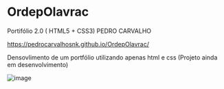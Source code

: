 # OrdepOlavrac
Portifólio 2.0 ( HTML5 + CSS3) PEDRO CARVALHO

https://pedrocarvalhosnk.github.io/OrdepOlavrac/

Densovlimento de um portfólio utilizando apenas html e css
(Projeto ainda em desenvolvimento)

![image](https://user-images.githubusercontent.com/80465335/157265148-884aa4e2-e148-47f5-8921-57c989ac9319.png)
